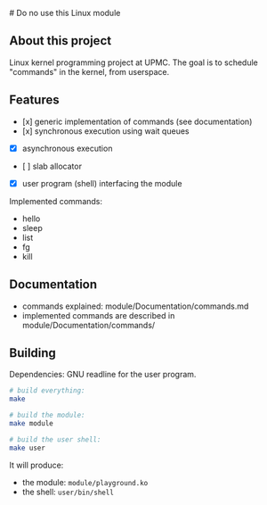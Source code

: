 # Do no use this Linux module

## About this project

Linux kernel programming project at UPMC. The goal is to schedule "commands" in
the kernel, from userspace.

## Features

- [x] generic implementation of commands (see documentation)
- [x] synchronous execution using wait queues
- [x] asynchronous execution
- [ ] slab allocator
- [x] user program (shell) interfacing the module

Implemented commands:

- hello
- sleep
- list
- fg
- kill

## Documentation

- commands explained: module/Documentation/commands.md
- implemented commands are described in module/Documentation/commands/

## Building

Dependencies: GNU readline for the user program.

```bash
# build everything:
make

# build the module:
make module

# build the user shell:
make user
```

It will produce:
- the module: `module/playground.ko`
- the shell: `user/bin/shell`
